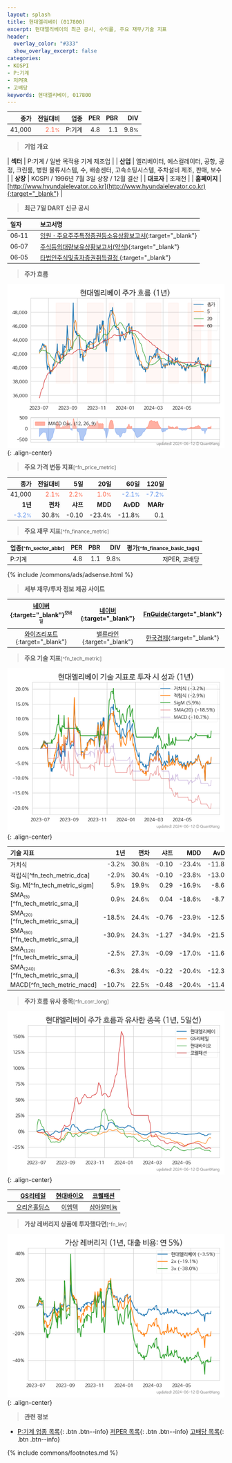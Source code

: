 ```yaml
---
layout: splash
title: 현대엘리베이 (017800)
excerpt: 현대엘리베이의 최근 공시, 수익률, 주요 재무/기술 지표
header:
  overlay_color: "#333"
  show_overlay_excerpt: false
categories:
- KOSPI
- P:기계
- 저PER
- 고배당
keywords: 현대엘리베이, 017800
---
```


| **종가** | **전일대비** | **업종** | **PER** | **PBR** | **DIV** |
| -------: | -----------: | -------: | ------: | ------: | ------: |
| 41,000 | <span style="color: tomato">2.1<small>%</small></span> | P:기계 | 4.8 | 1.1 | 9.8<small>%</small> |

<!-- more -->


> **기업 개요**<a id="company"></a>

| <span style="white-space:nowrap;">**섹터**</span> | P:기계 / 일반 목적용 기계 제조업 |
| <span style="white-space:nowrap;">**산업**</span> | 엘리베이터, 에스컬레이터, 공항, 공정, 크린룸, 병원 물류시스템, 수, 배송센터, 고속소팅시스템, 주차설비 제조, 판매, 보수 |
| <span style="white-space:nowrap;">**상장**</span> | KOSPI / 1996년 7월 3일 상장 / 12월 결산 |
| <span style="white-space:nowrap;">**대표자**</span> | 조재천 |
| <span style="white-space:nowrap;">**홈페이지**</span> | [http://www.hyundaielevator.co.kr](http://www.hyundaielevator.co.kr){:target="_blank"} |


> **최근 7일 DART 신규 공시**<a id="dart"></a>

| **일자** |      | **보고서명** |
| :------- | :--- | :----------- |
| 06&#x2011;11 | | [임원ㆍ주요주주특정증권등소유상황보고서](https://dart.fss.or.kr/dsaf001/main.do?rcpNo=20240611000430){:target="_blank"} |
| 06&#x2011;07 | | [주식등의대량보유상황보고서(약식)](https://dart.fss.or.kr/dsaf001/main.do?rcpNo=20240607000370){:target="_blank"} |
| 06&#x2011;05 | | [타법인주식및출자증권취득결정              ](https://dart.fss.or.kr/dsaf001/main.do?rcpNo=20240605800448){:target="_blank"} |


> **주가 흐름**<a id="price"></a>

![017800](/stock/images/017800.png){: .align-center}


> **주요 가격 변동 지표**<small>[^fn_price_metric]</small>

| **종가** | **전일대비** | **5일** | **20일** | **60일** | **120일** |
| -------: | -----------: | ------: | -------: | -------: | --------: |
| 41,000 | <span style="color: tomato">2.1<small>%</small></span> | <span style="color: tomato">2.2<small>%</small></span> | <span style="color: tomato">1.0<small>%</small></span> | <span style="color: cornflowerblue">-2.1<small>%</small></span> | <span style="color: cornflowerblue">-7.2<small>%</small></span> |
| **1년** | **편차** | **샤프** | **MDD** | **AvDD** | **MARr** |
| <span style="color: cornflowerblue">-3.2<small>%</small></span> | 30.8<small>%</small> | -0.10 | -23.4<small>%</small> | -11.8<small>%</small> | 0.1 |


> **주요 재무 지표**<small>[^fn_finance_metric]</small>

| **업종**<small>[^fn_sector_abbr]</small> | **PER** | **PBR** | **DIV** | **평가**<small>[^fn_finance_basic_tags]</small> |
| :--------------------------------------- | ------: | ------: | ------: | ----------------------------------------------: |
| P:기계 | 4.8 | 1.1 | 9.8<small>%</small> | 저PER, 고배당 |



{% include /commons/ads/adsense.html %}

> **세부 재무/투자 정보 제공 사이트**

| [네이버](https://m.stock.naver.com/domestic/stock/017800/finance/summary){:target="_blank"}<sup><small>모바일</small></sup> | [네이버](https://finance.naver.com/item/coinfo.naver?code=017800){:target="_blank"} | [FnGuide](https://comp.fnguide.com/SVO2/ASP/SVD_Invest.asp?gicode=A017800&MenuYn=Y){:target="_blank"} |
| :---: | :---: | :---: |
| [와이즈리포트](https://comp.wisereport.co.kr/company/c1040001.aspx?cmp_cd=017800){:target="_blank"} | [밸류라인](https://www.valueline.co.kr/finance/summary/017800){:target="_blank"} | [한국경제](https://markets.hankyung.com/stock/017800/financial-summary){:target="_blank"} |


> **주요 기술 지표**<small>[^fn_tech_metric]</small>


![017800](/stock/images/017800_tech.png){: .align-center}

| **기술 지표** | **1년** | **편차** | **샤프** | **MDD** | **AvDD** |
| :------------ | ------: | -----------: | -------: | ------: | -------: |
| 거치식 | -3.2<small>%</small> | 30.8<small>%</small> | -0.10 | -23.4<small>%</small> | -11.8<small>%</small> |
| 적립식[^fn_tech_metric_dca] | -2.9<small>%</small> | 30.4<small>%</small> | -0.10 | -23.8<small>%</small> | -13.0<small>%</small> |
| Sig. M[^fn_tech_metric_sigm] | 5.9<small>%</small> | 19.9<small>%</small> | 0.29 | -16.9<small>%</small> | -8.6<small>%</small> |
| SMA<small><sub>(5)</sub></small>[^fn_tech_metric_sma_i] | 0.9<small>%</small> | 24.6<small>%</small> | 0.04 | -18.6<small>%</small> | -8.7<small>%</small> |
| SMA<small><sub>(20)</sub></small>[^fn_tech_metric_sma_i] | -18.5<small>%</small> | 24.4<small>%</small> | -0.76 | -23.9<small>%</small> | -12.5<small>%</small> |
| SMA<small><sub>(60)</sub></small>[^fn_tech_metric_sma_i] | -30.9<small>%</small> | 24.3<small>%</small> | -1.27 | -34.9<small>%</small> | -21.5<small>%</small> |
| SMA<small><sub>(120)</sub></small>[^fn_tech_metric_sma_i] | -2.5<small>%</small> | 27.3<small>%</small> | -0.09 | -17.0<small>%</small> | -11.6<small>%</small> |
| SMA<small><sub>(240)</sub></small>[^fn_tech_metric_sma_i] | -6.3<small>%</small> | 28.4<small>%</small> | -0.22 | -20.4<small>%</small> | -12.3<small>%</small> |
| MACD[^fn_tech_metric_macd] | -10.7<small>%</small> | 22.5<small>%</small> | -0.48 | -20.4<small>%</small> | -11.4<small>%</small> |


> **주가 흐름 유사 종목**<a id="corr"></a><small>[^fn_corr_long]</small>

![017800](/stock/images/017800_corr.png){: .align-center}

|       | [GS리테일](/007070/) | [현대바이오](/048410/) | [코웰패션](/033290/) |
| :---: | :------------------------------------: | :------------------------------------: | :------------------------------------: |
|       | [오리온홀딩스](/001800/) | [이엠텍](/091120/) | [삼아알미늄](/006110/) |


> **가상 레버리지 상품에 투자했다면**<a id="2x"></a><small>[^fn_lev]</small>

![017800](/stock/images/017800_2x.png){: .align-center}


> **관련 정보**

- [P:기계 업종 목록](/stats/sector/kospi_업종_기계_종목/){: .btn .btn--info} [저PER 목록](/fn/fn_low_per/){: .btn .btn--info} [고배당 목록](/fn/fn_high_div/){: .btn .btn--info}

{% include commons/footnotes.md %}